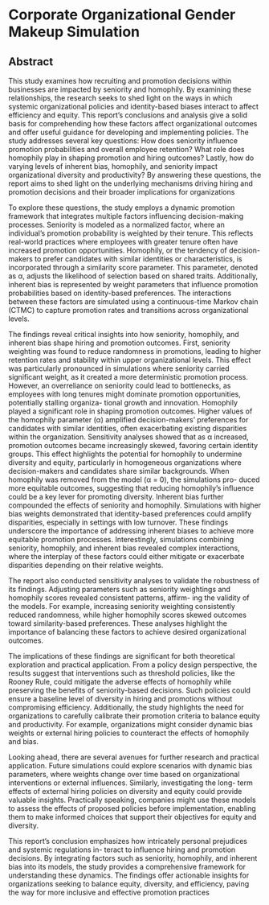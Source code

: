 # Corporate Organizational Gender Makeup Simulation

## Abstract
This study examines how recruiting and promotion decisions within businesses are impacted by
seniority and homophily. By examining these relationships, the research seeks to shed light on the
ways in which systemic organizational policies and identity-based biases interact to affect efficiency
and equity. This report’s conclusions and analysis give a solid basis for comprehending how these
factors affect organizational outcomes and offer useful guidance for developing and implementing
policies. The study addresses several key questions: How does seniority influence promotion
probabilities and overall employee retention? What role does homophily play in shaping promotion
and hiring outcomes? Lastly, how do varying levels of inherent bias, homophily, and seniority impact
organizational diversity and productivity? By answering these questions, the report aims to shed light
on the underlying mechanisms driving hiring and promotion decisions and their broader implications
for organizations

To explore these questions, the study employs a dynamic promotion framework that integrates multiple
factors influencing decision-making processes. Seniority is modeled as a normalized factor, where
an individual’s promotion probability is weighted by their tenure. This reflects real-world practices
where employees with greater tenure often have increased promotion opportunities. Homophily, or
the tendency of decision-makers to prefer candidates with similar identities or characteristics, is
incorporated through a similarity score parameter. This parameter, denoted as α, adjusts the likelihood
of selection based on shared traits. Additionally, inherent bias is represented by weight parameters
that influence promotion probabilities based on identity-based preferences. The interactions between
these factors are simulated using a continuous-time Markov chain (CTMC) to capture promotion
rates and transitions across organizational levels.

The findings reveal critical insights into how seniority, homophily, and inherent bias shape hiring
and promotion outcomes. First, seniority weighting was found to reduce randomness in promotions,
leading to higher retention rates and stability within upper organizational levels. This effect was
particularly pronounced in simulations where seniority carried significant weight, as it created a more
deterministic promotion process. However, an overreliance on seniority could lead to bottlenecks, as
employees with long tenures might dominate promotion opportunities, potentially stalling organiza-
tional growth and innovation. Homophily played a significant role in shaping promotion outcomes.
Higher values of the homophily parameter (α) amplified decision-makers’ preferences for candidates
with similar identities, often exacerbating existing disparities within the organization. Sensitivity
analyses showed that as α increased, promotion outcomes became increasingly skewed, favoring
certain identity groups. This effect highlights the potential for homophily to undermine diversity
and equity, particularly in homogeneous organizations where decision-makers and candidates share
similar backgrounds. When homophily was removed from the model (α = 0), the simulations pro-
duced more equitable outcomes, suggesting that reducing homophily’s influence could be a key lever
for promoting diversity. Inherent bias further compounded the effects of seniority and homophily.
Simulations with higher bias weights demonstrated that identity-based preferences could amplify
disparities, especially in settings with low turnover. These findings underscore the importance of
addressing inherent biases to achieve more equitable promotion processes. Interestingly, simulations
combining seniority, homophily, and inherent bias revealed complex interactions, where the interplay
of these factors could either mitigate or exacerbate disparities depending on their relative weights.

The report also conducted sensitivity analyses to validate the robustness of its findings. Adjusting
parameters such as seniority weightings and homophily scores revealed consistent patterns, affirm-
ing the validity of the models. For example, increasing seniority weighting consistently reduced
randomness, while higher homophily scores skewed outcomes toward similarity-based preferences.
These analyses highlight the importance of balancing these factors to achieve desired organizational
outcomes.

The implications of these findings are significant for both theoretical exploration and practical
application. From a policy design perspective, the results suggest that interventions such as threshold
policies, like the Rooney Rule, could mitigate the adverse effects of homophily while preserving the
benefits of seniority-based decisions. Such policies could ensure a baseline level of diversity in hiring
and promotions without compromising efficiency. Additionally, the study highlights the need for
organizations to carefully calibrate their promotion criteria to balance equity and productivity. For
example, organizations might consider dynamic bias weights or external hiring policies to counteract
the effects of homophily and bias.

Looking ahead, there are several avenues for further research and practical application. Future
simulations could explore scenarios with dynamic bias parameters, where weights change over
time based on organizational interventions or external influences. Similarly, investigating the long-
term effects of external hiring policies on diversity and equity could provide valuable insights.
Practically speaking, companies might use these models to assess the effects of proposed policies
before implementation, enabling them to make informed choices that support their objectives for
equity and diversity.

This report’s conclusion emphasizes how intricately personal prejudices and systemic regulations in-
teract to influence hiring and promotion decisions. By integrating factors such as seniority, homophily,
and inherent bias into its models, the study provides a comprehensive framework for understanding
these dynamics. The findings offer actionable insights for organizations seeking to balance equity,
diversity, and efficiency, paving the way for more inclusive and effective promotion practices
